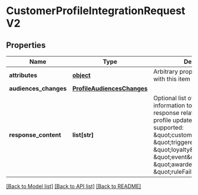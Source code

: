 # CustomerProfileIntegrationRequestV2

## Properties
Name | Type | Description | Notes
------------ | ------------- | ------------- | -------------
**attributes** | [**object**](.md) | Arbitrary properties associated with this item | [optional] 
**audiences_changes** | [**ProfileAudiencesChanges**](.md) |  | [optional] 
**response_content** | **list[str]** | Optional list of requested information to be present on the response related to the customer profile update. Currently supported: \&quot;customerProfile\&quot;, \&quot;triggeredCampaigns\&quot;, \&quot;loyalty\&quot;, \&quot;event\&quot;, \&quot;awardedGiveaways\&quot;, \&quot;ruleFailureReasons\&quot;.  | [optional] 

[[Back to Model list]](../README.md#documentation-for-models) [[Back to API list]](../README.md#documentation-for-api-endpoints) [[Back to README]](../README.md)


